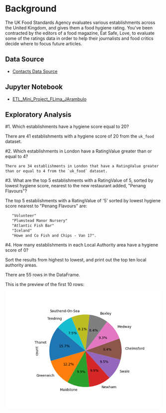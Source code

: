 # Background

The UK Food Standards Agency evaluates various establishments across the United Kingdom, and gives them a food hygiene rating. You've been contracted by the editors of a food magazine, Eat Safe, Love, to evaluate some of the ratings data in order to help their journalists and food critics decide where to focus future articles.

## Data Source

- [Contacts Data Source](https://github.com/fabiomarcullo/Crowdfunding_ETL/tree/main/Resources/contacts.xlsx)

## Jupyter Notebook

- [ETL_Mini_Project_FLima_JArambulo](https://github.com/fabiomarcullo/Crowdfunding_ETL/tree/main/ETL_Mini_Project_FLima_JArambulo.ipynb)


## Exploratory Analysis

#1. Which establishments have a hygiene score equal to 20?
   
   There are 41 establishments with a hygiene score of 20 from the `uk_food` dataset.
   
#2. Which establishments in London have a RatingValue greater than or equal to 4?

    There are 34 establishments in London that have a RatingValue greater than or equal to 4 from the `uk_food` dataset.

#3. What are the top 5 establishments with a RatingValue of 5, sorted by lowest hygiene score, nearest to the new restaurant added, "Penang Flavours"?

   The top 5 establishments with a RatingValue of '5' sorted by lowest hygiene score nearest to "Penang Flavours" are: 
   
       "Volunteer" 
       "Plumstead Manor Nursery"
       "Atlantic Fish Bar"
       "Iceland"
       "Howe and Co Fish and Chips - Van 17". 
   
#4. How many establishments in each Local Authority area have a hygiene score of 0? 

   Sort the results from highest to lowest, and print out the top ten local authority areas.
   
   There are 55 rows in the DataFrame. 
   
   This is the preview of the first 10 rows:
   

![.](Image/result.png)